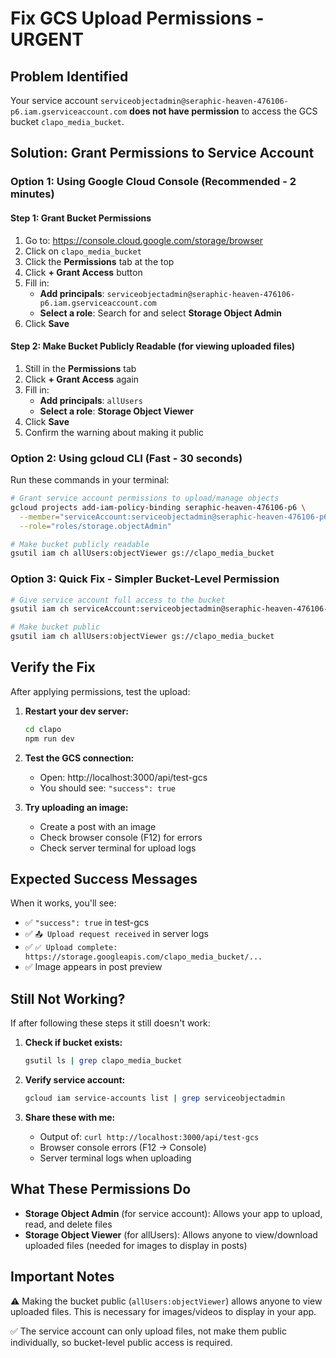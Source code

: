 # Fix GCS Upload Permissions - URGENT

## Problem Identified
Your service account `serviceobjectadmin@seraphic-heaven-476106-p6.iam.gserviceaccount.com` **does not have permission** to access the GCS bucket `clapo_media_bucket`.

## Solution: Grant Permissions to Service Account

### Option 1: Using Google Cloud Console (Recommended - 2 minutes)

#### Step 1: Grant Bucket Permissions
1. Go to: https://console.cloud.google.com/storage/browser
2. Click on `clapo_media_bucket`
3. Click the **Permissions** tab at the top
4. Click **+ Grant Access** button
5. Fill in:
   - **Add principals**: `serviceobjectadmin@seraphic-heaven-476106-p6.iam.gserviceaccount.com`
   - **Select a role**: Search for and select **Storage Object Admin**
6. Click **Save**

#### Step 2: Make Bucket Publicly Readable (for viewing uploaded files)
1. Still in the **Permissions** tab
2. Click **+ Grant Access** again
3. Fill in:
   - **Add principals**: `allUsers`
   - **Select a role**: **Storage Object Viewer**
4. Click **Save**
5. Confirm the warning about making it public

### Option 2: Using gcloud CLI (Fast - 30 seconds)

Run these commands in your terminal:

```bash
# Grant service account permissions to upload/manage objects
gcloud projects add-iam-policy-binding seraphic-heaven-476106-p6 \
  --member="serviceAccount:serviceobjectadmin@seraphic-heaven-476106-p6.iam.gserviceaccount.com" \
  --role="roles/storage.objectAdmin"

# Make bucket publicly readable
gsutil iam ch allUsers:objectViewer gs://clapo_media_bucket
```

### Option 3: Quick Fix - Simpler Bucket-Level Permission

```bash
# Give service account full access to the bucket
gsutil iam ch serviceAccount:serviceobjectadmin@seraphic-heaven-476106-p6.iam.gserviceaccount.com:roles/storage.objectAdmin gs://clapo_media_bucket

# Make bucket public
gsutil iam ch allUsers:objectViewer gs://clapo_media_bucket
```

## Verify the Fix

After applying permissions, test the upload:

1. **Restart your dev server:**
   ```bash
   cd clapo
   npm run dev
   ```

2. **Test the GCS connection:**
   - Open: http://localhost:3000/api/test-gcs
   - You should see: `"success": true`

3. **Try uploading an image:**
   - Create a post with an image
   - Check browser console (F12) for errors
   - Check server terminal for upload logs

## Expected Success Messages

When it works, you'll see:
- ✅ `"success": true` in test-gcs
- ✅ `📤 Upload request received` in server logs
- ✅ `✅ Upload complete: https://storage.googleapis.com/clapo_media_bucket/...`
- ✅ Image appears in post preview

## Still Not Working?

If after following these steps it still doesn't work:

1. **Check if bucket exists:**
   ```bash
   gsutil ls | grep clapo_media_bucket
   ```

2. **Verify service account:**
   ```bash
   gcloud iam service-accounts list | grep serviceobjectadmin
   ```

3. **Share these with me:**
   - Output of: `curl http://localhost:3000/api/test-gcs`
   - Browser console errors (F12 → Console)
   - Server terminal logs when uploading

## What These Permissions Do

- **Storage Object Admin** (for service account): Allows your app to upload, read, and delete files
- **Storage Object Viewer** (for allUsers): Allows anyone to view/download uploaded files (needed for images to display in posts)

## Important Notes

⚠️ Making the bucket public (`allUsers:objectViewer`) allows anyone to view uploaded files. This is necessary for images/videos to display in your app.

✅ The service account can only upload files, not make them public individually, so bucket-level public access is required.
